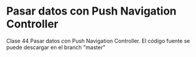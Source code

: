 # Pasar datos con Push Navigation Controller
Clase 44 Pasar datos con Push Navigation Controller. El código fuente se puede descargar en el branch "master"
